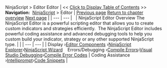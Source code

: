 ﻿
NinjaScript > Editor
Editor
| << [Click to Display Table of Contents](editor.md) >> **Navigation:**     [NinjaScript](ninjascript-1.md) > Editor | [Previous page](distribution_procedure-1.md) [Return to chapter overview](ninjascript-1.md) [Next page](compile_error_codes-1.md) |
| --- | --- |
 
| NinjaScript Editor Overview The NinjaScript Editor is a powerful scripting editor that allows you to create custom indicators and strategies efficiently.  The NinjaScript Editor includes powerful coding assistance and advanced debugging tools to help you custom build your indicator, strategy or any other supported NinjaScript type. | |
| --- | --- |
| Display ›[Editor Components](ns_editor_components-1.md) ›[NinjaScript Explorer](ns_explorer-1.md)›[NinjaScript Wizard](ns_wizard-1.md)    Errors/Debugging ›[Compile Errors](compile_errors-1.md)›[Visual Studio Debugging](visual_studio_debugging-1.md)›[Compile Error Codes](compile_error_codes-1.md) | Coding Assistance ›[Intelliprompt](intelliprompt-1.md)›[Code Snippets](code_snippets-1.md) |

